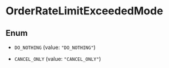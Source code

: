 

# OrderRateLimitExceededMode

## Enum


* `DO_NOTHING` (value: `"DO_NOTHING"`)

* `CANCEL_ONLY` (value: `"CANCEL_ONLY"`)



